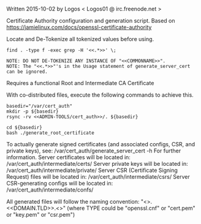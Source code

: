  Written 2015-10-02 by Logos < Logos01 @ irc.freenode.net >

 Certificate Authority configuration and generation script.
 Based on https://jamielinux.com/docs/openssl-certificate-authority

Locate and De-Tokenize all tokenized values before using.

    find . -type f -exec grep -H '<<.*>>' \;
    
    NOTE: DO NOT DE-TOKENIZE ANY INSTANCE OF "<<COMMONNAME>>".
    NOTE: The "<<.*>>"'s in the Usage statement of generate_server_cert can be ignored.
 

 Requires a functional Root and Intermediate CA Certificate

 With co-distributed files, execute the following commands to achieve this.
 

    basedir="/var/cert_auth"
    mkdir -p ${basedir}
    rsync -rv <<ADMIN-TOOLS/cert_auth>>/. ${basedir}
    
    cd ${basedir}
    bash ./generate_root_certificate
    
 To actually generate signed certificates (and associated configs, CSR, and private keys), see:
     /var/cert_auth/generate_server_cert -h
 For further information.
 Server certificates will be located in:
     /var/cert_auth/intermediate/certs/
 Server private keys will be located in:
     /var/cert_auth/intermediate/private/
 Server CSR (Certificate Signing Request) files will be located in:
     /var/cert_auth/intermediate/csrs/
 Server CSR-generating configs will be located in:
     /var/cert_auth/intermediate/confs/
     
All generated files will follow the naming convention:
    "<<COMMONNAME>>.<<DOMAIN.TLD>>.<<TYPE>>" (where TYPE could be "openssl.cnf" or "cert.pem" or "key.pem" or "csr.pem")
